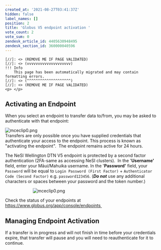 ```yaml
---
created_at: '2021-08-27T03:41:37Z'
hidden: false
label_names: []
position: 2
title: 'Globus V5 endpoint activation '
vote_count: 2
vote_sum: 0
zendesk_article_id: 4405630948495
zendesk_section_id: 360000040596
---
```



    [//]: <> (REMOVE ME IF PAGE VALIDATED)
    [//]: <> (vvvvvvvvvvvvvvvvvvvv)
    !!! Info
        This page has been automatically migrated and may contain formatting errors.
    [//]: <> (^^^^^^^^^^^^^^^^^^^^)
    [//]: <> (REMOVE ME IF PAGE VALIDATED)
    <p> </p>
<h2>Activating an Endpoint</h2>
<p>When you select an endpoint to transfer data to/from, you may be asked to authenticate with that endpoint:</p>
<p><img src="https://support.nesi.org.nz/hc/article_attachments/4405622947215/mceclip0.png" alt="mceclip0.png"><br>Transfers are only possible once you have supplied credentials that authenticate your access to the endpoint. This process is known as "activating the endpoint".  The endpoint remains active for 24 hours.  </p>
<p>The NeSI Wellington DTN V5 endpoint is protected by a second factor authentication (2FA-same as accessing NeSI clusters).  In the '<strong>Username'</strong> field, enter your Māui/Mahuika username. In the '<strong>Password'</strong> field, your <code class="c-mrkdwn__code" data-stringify-type="code">Password</code> will be equal to <code class="c-mrkdwn__code" data-stringify-type="code"><span>Login Password (First Factor)</span></code> + <code class="c-mrkdwn__code" data-stringify-type="code"><span>Authenticator Code (Second Factor)</span></code> e.g. <code class="c-mrkdwn__code" data-stringify-type="code">password123456</code>. (<em><strong>Do not</strong></em> use any additional characters or spaces between your password and the token number.)</p>
<p>                       <img src="https://support.nesi.org.nz/hc/article_attachments/4408962414351/mceclip0.png" alt="mceclip0.png"></p>
<p>Check the status of your endpoints at <a href="https://www.globus.org/app/console/endpoints" target="_self">https://www.globus.org/app/console/endpoints</a><a href="https://www.globus.org/app/console/endpoints"> </a></p>
<h2>Managing Endpoint Activation</h2>
<p>If a transfer is in progress and will not finish in time before your credentials expire, that transfer will pause and you will need to reauthenticate for it to continue.</p>
<p> </p>
<p> </p>